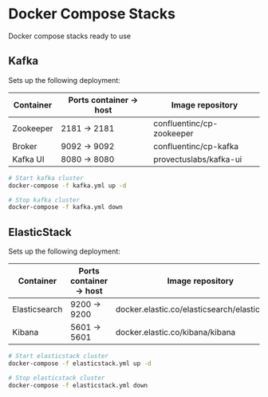 # Docker Compose Stacks

Docker compose stacks ready to use

## Kafka

Sets up the following deployment:

|Container|Ports container -> host|Image repository         |
|---------|-----------------------|-------------------------|
|Zookeeper|2181 -> 2181           |confluentinc/cp-zookeeper|
|Broker   |9092 -> 9092           |confluentinc/cp-kafka    |
|Kafka UI |8080 -> 8080           |provectuslabs/kafka-ui   |

```sh
# Start kafka cluster
docker-compose -f kafka.yml up -d

# Stop kafka cluster
docker-compose -f kafka.yml down
```

## ElasticStack

Sets up the following deployment:

|Container    |Ports container -> host|Image repository                             |
|-------------|-----------------------|---------------------------------------------|
|Elasticsearch|9200 -> 9200           |docker.elastic.co/elasticsearch/elasticsearch|
|Kibana       |5601 -> 5601           |docker.elastic.co/kibana/kibana              |

```sh
# Start elasticstack cluster
docker-compose -f elasticstack.yml up -d

# Stop elasticstack cluster
docker-compose -f elasticstack.yml down
```
